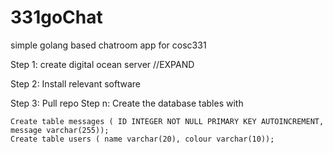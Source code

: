 # 331goChat
simple golang based chatroom app for cosc331

Step 1:
create digital ocean server //EXPAND

Step 2:
Install relevant software

Step 3:
Pull repo
Step n:
Create the database tables with
```
Create table messages ( ID INTEGER NOT NULL PRIMARY KEY AUTOINCREMENT, message varchar(255));
Create table users ( name varchar(20), colour varchar(10));
```
